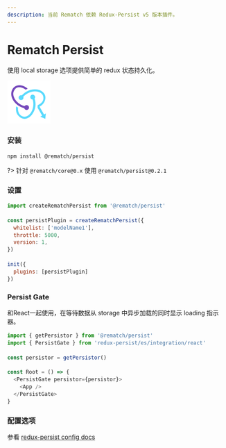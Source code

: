 ```yaml
---
description: 当前 Rematch 依赖 Redux-Persist v5 版本插件。
---
```


# Rematch Persist

使用 local  storage 选项提供简单的 redux 状态持久化。

![](../../../_media/icon.svg)

### 安装

```bash
npm install @rematch/persist
```

?> 针对   `@rematch/core@0.x` 使用  `@rematch/persist@0.2.1`

### 设置

```javascript
import createRematchPersist from '@rematch/persist'

const persistPlugin = createRematchPersist({
  whitelist: ['modelName1'],
  throttle: 5000,
  version: 1,
})

init({
  plugins: [persistPlugin]
})
```

### Persist Gate

和React一起使用，在等待数据从 storage 中异步加载的同时显示 loading 指示器。

```javascript
import { getPersistor } from '@rematch/persist'
import { PersistGate } from 'redux-persist/es/integration/react'

const persistor = getPersistor()

const Root = () => {
  <PersistGate persistor={persistor}>
    <App />
  </PersistGate>
}
```

### 配置选项

参看  [redux-persist config docs](https://github.com/rt2zz/redux-persist/blob/master/docs/api.md#type-persistconfig)

